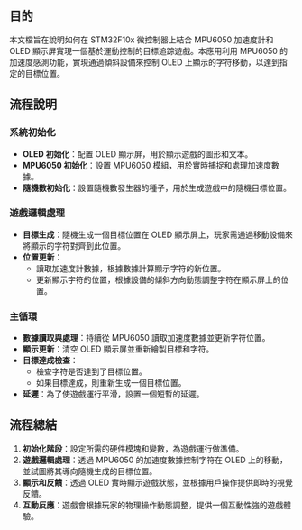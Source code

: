 ## 目的
本文檔旨在說明如何在 STM32F10x 微控制器上結合 MPU6050 加速度計和 OLED 顯示屏實現一個基於運動控制的目標追踪遊戲。本應用利用 MPU6050 的加速度感測功能，實現通過傾斜設備來控制 OLED 上顯示的字符移動，以達到指定的目標位置。

## 流程說明
### 系統初始化
- **OLED 初始化**：配置 OLED 顯示屏，用於顯示遊戲的圖形和文本。
- **MPU6050 初始化**：設置 MPU6050 模組，用於實時捕捉和處理加速度數據。
- **隨機數初始化**：設置隨機數發生器的種子，用於生成遊戲中的隨機目標位置。

### 遊戲邏輯處理
- **目標生成**：隨機生成一個目標位置在 OLED 顯示屏上，玩家需通過移動設備來將顯示的字符對齊到此位置。
- **位置更新**：
  - 讀取加速度計數據，根據數據計算顯示字符的新位置。
  - 更新顯示字符的位置，根據設備的傾斜方向動態調整字符在顯示屏上的位置。

### 主循環
- **數據讀取與處理**：持續從 MPU6050 讀取加速度數據並更新字符位置。
- **顯示更新**：清空 OLED 顯示屏並重新繪製目標和字符。
- **目標達成檢查**：
  - 檢查字符是否達到了目標位置。
  - 如果目標達成，則重新生成一個目標位置。
- **延遲**：為了使遊戲運行平滑，設置一個短暫的延遲。

## 流程總結
1. **初始化階段**：設定所需的硬件模塊和變數，為遊戲運行做準備。
2. **遊戲邏輯處理**：透過 MPU6050 的加速度數據控制字符在 OLED 上的移動，並試圖將其導向隨機生成的目標位置。
3. **顯示和反饋**：透過 OLED 實時顯示遊戲狀態，並根據用戶操作提供即時的視覺反饋。
4. **互動反應**：遊戲會根據玩家的物理操作動態調整，提供一個互動性強的遊戲體驗。